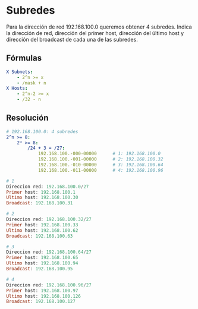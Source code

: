 # Subredes

Para la dirección de red 192.168.100.0 queremos obtener 4 subredes. Indica la dirección de red, dirección del primer host, dirección del último host y dirección del broadcast de cada una de las subredes.

## Fórmulas

```yaml
X Subnets:
    - 2^n >= x
    - /mask + n
X Hosts:
    - 2^n-2 >= x
    - /32 - n
```


## Resolución

```yaml
# 192.168.100.0: 4 subredes
2^n >= 8:
    2³ >= 8:
        /24 + 3 = /27:
            192.168.100.-000-00000      # 1: 192.168.100.0
            192.168.100.-001-00000      # 2: 192.168.100.32
            192.168.100.-010-00000      # 3: 192.168.100.64
            192.168.100.-011-00000      # 4: 192.168.100.96
```

```ps1
# 1
Direccion red: 192.168.100.0/27
Primer host: 192.168.100.1
Ultimo host: 192.168.100.30
Broadcast: 192.168.100.31

# 2
Direccion red: 192.168.100.32/27
Primer host: 192.168.100.33
Ultimo host: 192.168.100.62
Broadcast: 192.168.100.63

# 3
Direccion red: 192.168.100.64/27
Primer host: 192.168.100.65
Ultimo host: 192.168.100.94
Broadcast: 192.168.100.95

# 4
Direccion red: 192.168.100.96/27
Primer host: 192.168.100.97
Ultimo host: 192.168.100.126
Broadcast: 192.168.100.127
```